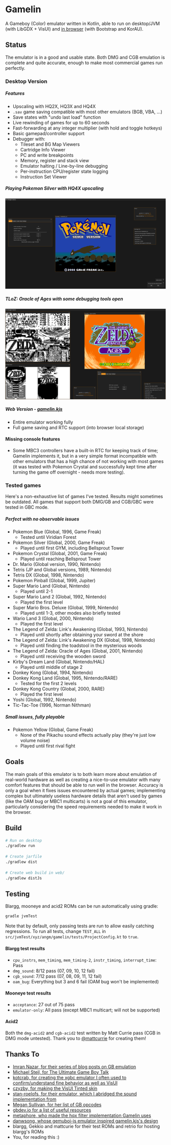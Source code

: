 # Gamelin
A Gameboy (Color) emulator written in Kotlin, able to run on desktop/JVM (with LibGDX + VisUI) 
and [in browser](https://gamelin.angm.xyz) (with Bootstrap and KorAU).

## Status
The emulator is in a good and usable state. Both DMG and CGB emulation is complete and 
quite accurate, enough to make most commercial games run perfectly.

### Desktop Version
##### Features
- Upscaling with HQ2X, HQ3X and HQ4X
- `.sav` game saving compatible with most other emulators (BGB, VBA, ...)
- Save states with "undo last load" function
- Live rewinding of games for up to 60 seconds
- Fast-forwarding at any integer multiplier (with hold and toggle hotkeys)
- Basic gamepad/controller support
- Debugger with:
    - Tileset and BG Map Viewers
    - Cartridge Info Viewer
    - PC and write breakpoints
    - Memory, register and stack view
    - Emulator halting / Line-by-line debugging
    - Per-instruction CPU/register state logging
    - Instruction Set Viewer

##### Playing Pokemon Silver with HQ4X upscaling
![Desktop version playing Pokemon Silver](img/desktop1.png)
##### TLoZ: Oracle of Ages with some debugging tools open
![Desktop version playing Oracle of Ages](img/desktop2.png)

##### Web Version - [gamelin.kjs](https://gamelin.angm.xyz)
- Entire emulator working fully
- Full game saving and RTC support (into browser local storage)

#### Missing console features
- Some MBC3 controllers have a built-in RTC for keeping track of time; Gamelin implements it,
but in a very simple format incompatible with other emulators that has a high chance of
not working with most games (it was tested with Pokemon Crystal and successfully kept time
after turning the game off overnight - needs more testing).

### Tested games
Here's a non-exhaustive list of games I've tested. Results might sometimes be outdated.
All games that support both DMG/GB and CGB/GBC were tested in GBC mode.

##### Perfect with no observable issues
- Pokemon Blue (Global, 1996, Game Freak)
    - Tested until Viridian Forest
- Pokemon Silver (Global, 2000, Game Freak)
    - Played until first GYM, including Bellsprout Tower
- Pokemon Crystal (Global, 2001, Game Freak)
    - Played until reaching Bellsprout Tower
- Dr. Mario (Global version, 1990, Nintendo)
- Tetris (JP and Global versions, 1989, Nintendo)
- Tetris DX (Global, 1998, Nintendo)
- Pokemon Pinball (Global, 1999, Jupiter)
- Super Mario Land (Global, Nintendo)
    - Played until 2-1
- Super Mario Land 2 (Global, 1992, Nintendo)
    - Played the first level
- Super Mario Bros. Deluxe (Global, 1999, Nintendo)
    - Played until 1-3, other modes also briefly tested
- Wario Land 3 (Global, 2000, Nintendo)
    - Played the first level
- The Legend of Zelda: Link's Awakening (Global, 1993, Nintendo)
    - Played until shortly after obtaining your sword at the shore
- The Legend of Zelda: Link's Awakening DX (Global, 1998, Nintendo)
    - Played until finding the toadstool in the mysterious woods
- The Legend of Zelda: Oracle of Ages (Global, 2001, Nintendo)
    - Played until receiving the wooden sword
- Kirby's Dream Land (Global, Nintendo/HAL)
    - Played until middle of stage 2
- Donkey Kong (Global, 1994, Nintendo)
- Donkey Kong Land (Global, 1995, Nintendo/RARE)
    - Tested for the first 2 levels
- Donkey Kong Country (Global, 2000, RARE)
    - Played the first level
- Yoshi (Global, 1992, Nintendo)
- Tic-Tac-Toe (1996, Norman Nithman)

##### Small issues, fully playable
- Pokemon Yellow (Global, Game Freak)
    - None of the Pikachu sound effects actually play (they're just low volume noise)
    - Played until first rival fight

## Goals
The main goals of this emulator is to both learn more about emulation of real-world hardware
as well as creating a nice-to-use emulator with many comfort features that should be able
to run well in the browser. Accuracy is only a goal when it fixes issues encountered
by actual games; implementing complex but ultimately useless hardware details that aren't used by games
(like the OAM bug or MBC1 multicarts) is not a goal of this emulator, particularly considering
the speed requirements needed to make it work in the browser.

## Build
``` bash
# Run on desktop
./gradlew run

# Create jarfile
./gradlew dist

# Create web build in web/
./gradlew distJs
```

## Testing
Blargg, mooneye and acid2 ROMs can be run automatically using gradle:
```bash
gradle jvmTest
```

Note that by default, only passing tests are run to allow easily catching regressions.
To run all tests, change `TEST_ALL` in `src/jvmTest/xyz/angm/gamelin/tests/ProjectConfig.kt` to `true`.

#### Blargg test results
- `cpu_instrs`, `mem_timing`, `mem_timing-2`, `instr_timing`, `interrupt_time`: Pass
- `dmg_sound`: 8/12 pass (07, 09, 10, 12 fail)
- `cgb_sound`: 7/12 pass (07, 08, 09, 11, 12 fail)
- `oam_bug`: Everything but 3 and 6 fail (OAM bug won't be implemented)

#### Mooneye test results
- `acceptance`: 27 out of 75 pass
- `emulator-only`: All pass (except MBC1 multicart; will not be supported)

#### Acid2
Both the `dmg-acid2` and `cgb-acid2` test written by Matt Currie pass (CGB in DMG mode untested).
Thank you to [@mattcurrie](https://github.com/mattcurrie) for creating them!

## Thanks To
- [Imran Nazar, for their series of blog posts on GB emulation](http://imrannazar.com/GameBoy-Emulation-in-JavaScript:-The-CPU)
- [Michael Steil, for The Ultimate Game Boy Talk](https://media.ccc.de/v/33c3-8029-the_ultimate_game_boy_talk)
- [kotcrab, for creating the xgbc emulator I often used to confirm/understand fine behavior as well as VisUI](https://github.com/kotcrab/xgbc)
- [czyzby, for making the VisUI Tinted skin](https://github.com/kotcrab/vis-ui-contrib/tree/master/skins/tinted)
- [stan-roelofs, for their emulator, which I abridged the sound implementation from](https://github.com/stan-roelofs/Kotlin-Gameboy-Emulator)
- [Megan Sullivan, for her list of GB opcodes](https://meganesulli.com/blog/game-boy-opcodes)
- [gbdev.io for a list of useful resources](https://gbdev.io)
- [metaphore, who made the hqx filter implementation Gamelin uses](https://gist.github.com/metaphore/b4750be45289109b3d49c97b5c300db6)
- [danwsong, whose gemuboi-js emulator inspired gamelin.kjs's design](https://github.com/danwsong/gemuboi-js)
- blargg, Gekkio and mattcurie for their test ROMs and retrio for hosting blargg's ROMs
- You, for reading this :)
